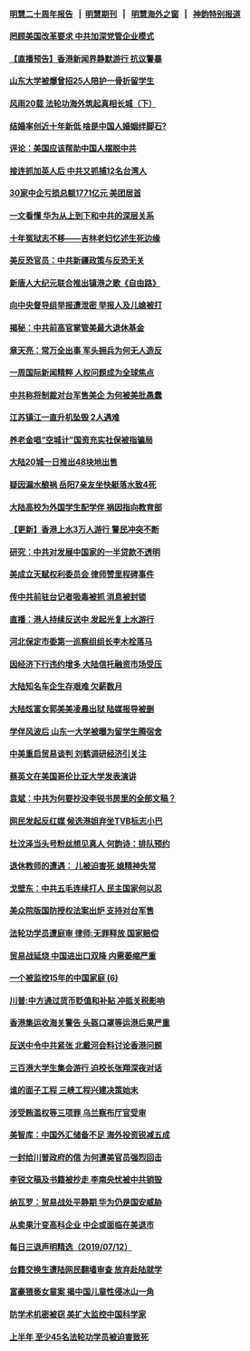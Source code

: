 #### [明慧二十周年报告](https://github.com/gfw-breaker/mh-reports/blob/master/README.md?t=07140236) &nbsp;&nbsp;|&nbsp;&nbsp;[明慧期刊](https://github.com/gfw-breaker/mh-qikan) &nbsp;&nbsp;|&nbsp;&nbsp; [明慧海外之窗](https://github.com/gfw-breaker/mh-news/blob/master/README.md?t=07140236) &nbsp;&nbsp;|&nbsp;&nbsp; [神韵特别报道](https://github.com/gfw-breaker/mh-news/blob/master/shenyun.md?t=07140236) 

#### [罔顾美国改革要求 中共加深党管企业模式](../pages/nsc413/n11383351.md?t=07140236) 

#### [【直播预告】香港新闻界静默游行 抗议警暴](../pages/nsc413/n11383367.md?t=07140236) 

#### [山东大学被爆曾招25人陪护一骨折留学生](../pages/nsc413/n11383342.md?t=07140236) 

#### [风雨20载 法轮功海外筑起真相长城（下）](../pages/nsc413/n11374609.md?t=07140236) 

#### [结婚率创近十年新低 啥是中国人婚姻绊脚石?](../pages/nsc413/n11383288.md?t=07140236) 

#### [评论：美国应该帮助中国人摆脱中共](../pages/nsc413/n11383248.md?t=07140236) 

#### [接连抓加英人后 中共又抓捕12名台湾人](../pages/nsc413/n11383078.md?t=07140236) 

#### [30家中企亏损总额1771亿元 美团居首](../pages/nsc413/n11383213.md?t=07140236) 

#### [一文看懂 华为从上到下和中共的深层关系](../pages/nsc413/n11376981.md?t=07140236) 

#### [十年冤狱志不移——吉林老妇忆述生死边缘](../pages/nsc413/n11381933.md?t=07140236) 

#### [美反恐官员：中共新疆政策与反恐无关](../pages/nsc413/n11383182.md?t=07140236) 

#### [新唐人大纪元联合推出镇港之歌《自由路》](../pages/nsc413/n11383126.md?t=07140236) 

#### [向中央督导组举报遭泄密 举报人及儿媳被打](../pages/nsc413/n11382891.md?t=07140236) 

#### [揭秘：中共前高官掌管美最大退休基金](../pages/nsc413/n11376464.md?t=07140236) 

#### [章天亮：常万全出事 军头拥兵为何无人造反](../pages/nsc413/n11382987.md?t=07140236) 

#### [一周国际新闻精粹 人权问题成为全球焦点](../pages/nsc413/n11381196.md?t=07140236) 

#### [中共称将制裁对台军售美企 为何被美批愚蠢](../pages/nsc413/n11382921.md?t=07140236) 

#### [江苏镇江一直升机坠毁 2人遇难](../pages/nsc413/n11382878.md?t=07140236) 

#### [养老金唱“空城计”国资充实社保被指骗局](../pages/nsc413/n11382226.md?t=07140236) 


#### [大陆20城一日推出48块地出售](../pages/nsc413/n11382454.md?t=07140236) 

#### [疑因漏水酿祸 岳阳7亲友坐快艇落水致4死](../pages/nsc413/n11382754.md?t=07140236) 

#### [大陆高校为外国学生配学伴 祸因指向教育部](../pages/nsc413/n11382594.md?t=07140236) 

#### [【更新】香港上水3万人游行 警民冲突不断](../pages/nsc413/n11382393.md?t=07140236) 

#### [研究：中共对发展中国家的一半贷款不透明](../pages/nsc413/n11381968.md?t=07140236) 

#### [美成立天赋权利委员会 律师赞里程碑事件](../pages/nsc413/n11382583.md?t=07140236) 

#### [传中共前驻台记者吸毒被抓 消息被封锁](../pages/nsc413/n11382607.md?t=07140236) 

#### [直播：港人持续反送中 发起光复上水游行](../pages/nsc413/n11382577.md?t=07140236) 

#### [河北保定市委第一巡察组组长李木栓落马](../pages/nsc413/n11382561.md?t=07140236) 

#### [因经济下行违约增多 大陆信托融资市场受压](../pages/nsc413/n11382339.md?t=07140236) 

#### [大陆知名车企生存艰难 欠薪数月](../pages/nsc413/n11382418.md?t=07140236) 

#### [大陆炫富女郭美美凌晨出狱 陆媒报导被删](../pages/nsc413/n11382159.md?t=07140236) 

#### [学伴风波后 山东一大学被曝为留学生腾宿舍](../pages/nsc413/n11382251.md?t=07140236) 

#### [中美重启贸易谈判 刘鹤调研经济引关注](../pages/nsc413/n11381866.md?t=07140236) 

#### [蔡英文在美国哥伦比亚大学发表演讲](../pages/nsc413/n11382245.md?t=07140236) 

#### [袁斌：中共为何要抄没李锐书房里的全部文稿？](../pages/nsc413/n11382164.md?t=07140236) 

#### [网民发起反红媒 候选港姐弃坐TVB标志小巴](../pages/nsc413/n11381633.md?t=07140236) 

#### [杜汶泽当头号粉丝想见真人 何韵诗：排队预约](../pages/nsc413/n11381839.md?t=07140236) 

#### [退休教师的遭遇： 儿被迫害死 媳精神失常](../pages/nsc413/n11381978.md?t=07140236) 

#### [戈壁东：中共五毛连续打人 民主国家何以忍](../pages/nsc413/n11382046.md?t=07140236) 

#### [美众院版国防授权法案出炉 支持对台军售](../pages/nsc413/n11381895.md?t=07140236) 

#### [法轮功学员遭庭审 律师:无罪释放 国家赔偿](../pages/nsc413/n11381896.md?t=07140236) 

#### [贸易战延烧 中国进出口双降 内需萎缩严重](../pages/nsc413/n11381829.md?t=07140236) 

#### [一个被监控15年的中国家庭 (6)](../pages/nsc413/n11365204.md?t=07140236) 

#### [川普:中方通过货币贬值和补贴 冲抵关税影响](../pages/nsc413/n11381846.md?t=07140236) 

#### [香港集运收海关警告 头盔口罩等运港后果严重](../pages/nsc413/n11381845.md?t=07140236) 

#### [反送中令中共紧张 北戴河会料讨论香港问题](../pages/nsc413/n11381835.md?t=07140236) 

#### [三百港大学生集会游行 迫校长张翔深夜对话](../pages/nsc413/n11381277.md?t=07140236) 

#### [谁的面子工程 三峡工程兴建决策始末](../pages/nsc413/n11381555.md?t=07140236) 

#### [涉受贿滥权等三项罪 乌兰察布厅官受审](../pages/nsc413/n11381147.md?t=07140236) 

#### [美智库：中国外汇储备不足 海外投资锐减五成](../pages/nsc413/n11380859.md?t=07140236) 

#### [一封给川普政府的信 为何遭美官员强烈回击](../pages/nsc413/n11381739.md?t=07140236) 

#### [李锐文稿及书籍被抄走 李南央忧被中共销毁](../pages/nsc413/n11381448.md?t=07140236) 

#### [纳瓦罗：贸易战处平静期 华为仍是国安威胁](../pages/nsc413/n11381431.md?t=07140236) 

#### [从卖果汁变高科企业 中企或面临在美退市](../pages/nsc413/n11381093.md?t=07140236) 

#### [每日三退声明精选（2019/07/12）](../pages/nsc413/n11381715.md?t=07140236) 

#### [台籍交换生遭陆网民翻墙审查 放弃赴陆就学](../pages/nsc413/n11380952.md?t=07140236) 

#### [富豪猥亵女童案 揭中国儿童性侵冰山一角](../pages/nsc413/n11381519.md?t=07140236) 

#### [防学术机密被窃 美扩大监控中国科学家](../pages/nsc413/n11380865.md?t=07140236) 

#### [上半年 至少45名法轮功学员被迫害致死](../pages/nsc413/n11380497.md?t=07140236) 

